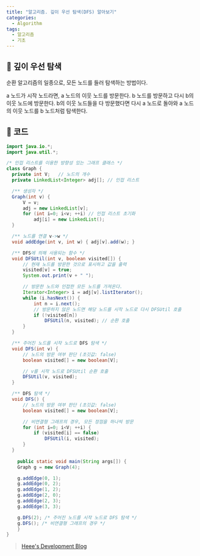 ```yaml
---
title: "알고리즘. 깊이 우선 탐색(DFS) 알아보기"
categories:
  - Algorithm
tags:
  - 알고리즘
  - 기초
---
```




## 🌟 깊이 우선 탐색

순환 알고리즘의 일종으로, 모든 노드를 들러 탐색하는 방법이다.



a 노드가 시작 노드라면, a 노드의 이웃 노드를 방문한다. b 노드를 방문하고 다시 b의 이웃 노드에 방문한다. b의 이웃 노드들을 다 방문했다면 다시 a 노드로 돌아와 a 노드의 이웃 노드를 b 노드처럼 탐색한다.



## 🌟 코드

```java
import java.io.*;
import java.util.*;

/* 인접 리스트를 이용한 방향성 있는 그래프 클래스 */
class Graph {
  private int V;   // 노드의 개수
  private LinkedList<Integer> adj[]; // 인접 리스트

  /** 생성자 */
  Graph(int v) {
      V = v;
      adj = new LinkedList[v];
      for (int i=0; i<v; ++i) // 인접 리스트 초기화
          adj[i] = new LinkedList();
  }

  /** 노드를 연결 v->w */
  void addEdge(int v, int w) { adj[v].add(w); }

  /** DFS에 의해 사용되는 함수 */
  void DFSUtil(int v, boolean visited[]) {
      // 현재 노드를 방문한 것으로 표시하고 값을 출력
      visited[v] = true;
      System.out.print(v + " ");

      // 방문한 노드와 인접한 모든 노드를 가져온다.
      Iterator<Integer> i = adj[v].listIterator();
      while (i.hasNext()) {
          int n = i.next();
          // 방문하지 않은 노드면 해당 노드를 시작 노드로 다시 DFSUtil 호출
          if (!visited[n])
              DFSUtil(n, visited); // 순환 호출
      }
  }

  /** 주어진 노드를 시작 노드로 DFS 탐색 */
  void DFS(int v) {
      // 노드의 방문 여부 판단 (초깃값: false)
      boolean visited[] = new boolean[V];

      // v를 시작 노드로 DFSUtil 순환 호출
      DFSUtil(v, visited);
  }

  /** DFS 탐색 */
  void DFS() {
      // 노드의 방문 여부 판단 (초깃값: false)
      boolean visited[] = new boolean[V];

      // 비연결형 그래프의 경우, 모든 정점을 하나씩 방문
      for (int i=0; i<V; ++i) {
          if (visited[i] == false)
              DFSUtil(i, visited);
      }
  }
    
    public static void main(String args[]) {
    Graph g = new Graph(4);

    g.addEdge(0, 1);
    g.addEdge(0, 2);
    g.addEdge(1, 2);
    g.addEdge(2, 0);
    g.addEdge(2, 3);
    g.addEdge(3, 3);

    g.DFS(2); /* 주어진 노드를 시작 노드로 DFS 탐색 */
    g.DFS(); /* 비연결형 그래프의 경우 */
    }
}
```





> [Heee's Development Blog](https://gmlwjd9405.github.io/2018/08/14/algorithm-dfs.html)

